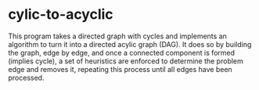 # cylic-to-acyclic

This program takes a directed graph with cycles and implements an algorithm to turn it into a directed acylic graph (DAG). It does so by building the graph, edge by edge, and once a connected component is formed (implies cycle), a set of heuristics are enforced to determine the problem edge and removes it, repeating this process until all edges have been processed.
